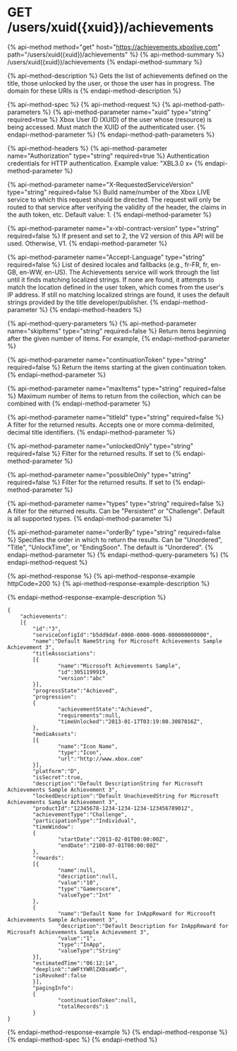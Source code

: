# GET /users/xuid\({xuid}\)/achievements

{% api-method method="get" host="https://achievements.xboxlive.com" path="/users/xuid\({xuid}\)/achievements" %}
{% api-method-summary %}
/users/xuid\({xuid}\)/achievements
{% endapi-method-summary %}

{% api-method-description %}
Gets the list of achievements defined on the title, those unlocked by the user, or those the user has in progress. The domain for these URIs is
{% endapi-method-description %}

{% api-method-spec %}
{% api-method-request %}
{% api-method-path-parameters %}
{% api-method-parameter name="xuid" type="string" required=true %}
Xbox User ID \(XUID\) of the user whose \(resource\) is being accessed. Must match the XUID of the authenticated user.
{% endapi-method-parameter %}
{% endapi-method-path-parameters %}

{% api-method-headers %}
{% api-method-parameter name="Authorization" type="string" required=true %}
Authentication credentials for HTTP authentication. Example value: "XBL3.0 x=
{% endapi-method-parameter %}

{% api-method-parameter name="X-RequestedServiceVersion" type="string" required=false %}
Build name/number of the Xbox LIVE service to which this request should be directed. The request will only be routed to that service after verifying the validity of the header, the claims in the auth token, etc. Default value: 1.
{% endapi-method-parameter %}

{% api-method-parameter name="x-xbl-contract-version" type="string" required=false %}
If present and set to 2, the V2 version of this API will be used. Otherwise, V1.
{% endapi-method-parameter %}

{% api-method-parameter name="Accept-Language" type="string" required=false %}
List of desired locales and fallbacks \(e.g., fr-FR, fr, en-GB, en-WW, en-US\). The Achievements service will work through the list until it finds matching localized strings. If none are found, it attempts to match the location defined in the user token, which comes from the user's IP address. If still no matching localized strings are found, it uses the default strings provided by the title developer/publisher.
{% endapi-method-parameter %}
{% endapi-method-headers %}

{% api-method-query-parameters %}
{% api-method-parameter name="skipItems" type="string" required=false %}
Return items beginning after the given number of items. For example,
{% endapi-method-parameter %}

{% api-method-parameter name="continuationToken" type="string" required=false %}
Return the items starting at the given continuation token.
{% endapi-method-parameter %}

{% api-method-parameter name="maxItems" type="string" required=false %}
Maximum number of items to return from the collection, which can be combined with
{% endapi-method-parameter %}

{% api-method-parameter name="titleId" type="string" required=false %}
A filter for the returned results. Accepts one or more comma-delimited, decimal title identifiers.
{% endapi-method-parameter %}

{% api-method-parameter name="unlockedOnly" type="string" required=false %}
Filter for the returned results. If set to
{% endapi-method-parameter %}

{% api-method-parameter name="possibleOnly" type="string" required=false %}
Filter for the returned results. If set to
{% endapi-method-parameter %}

{% api-method-parameter name="types" type="string" required=false %}
A filter for the returned results. Can be "Persistent" or "Challenge". Default is all supported types.
{% endapi-method-parameter %}

{% api-method-parameter name="orderBy" type="string" required=false %}
Specifies the order in which to return the results. Can be "Unordered", "Title", "UnlockTime", or "EndingSoon". The default is "Unordered".
{% endapi-method-parameter %}
{% endapi-method-query-parameters %}
{% endapi-method-request %}

{% api-method-response %}
{% api-method-response-example httpCode=200 %}
{% api-method-response-example-description %}

{% endapi-method-response-example-description %}

```text
{
    "achievements":
    [{
        "id":"3",
        "serviceConfigId":"b5dd9daf-0000-0000-0000-000000000000",
        "name":"Default NameString for Microsoft Achievements Sample Achievement 3",
        "titleAssociations":
        [{
                "name":"Microsoft Achievements Sample",
                "id":3051199919,
                "version":"abc"
        }],
        "progressState":"Achieved",
        "progression":
        {
                "achievementState":"Achieved",
                "requirements":null,
                "timeUnlocked":"2013-01-17T03:19:00.3087016Z",
        },
        "mediaAssets":
        [{
                "name":"Icon Name",
                "type":"Icon",
                "url":"http://www.xbox.com"
        }],
        "platform":"D",
        "isSecret":true,
        "description":"Default DescriptionString for Microsoft Achievements Sample Achievement 3",
        "lockedDescription":"Default UnachievedString for Microsoft Achievements Sample Achievement 3",
        "productId":"12345678-1234-1234-1234-123456789012",
        "achievementType":"Challenge",
        "participationType":"Individual",
        "timeWindow":
        {
                "startDate":"2013-02-01T00:00:00Z",
                "endDate":"2100-07-01T00:00:00Z"
        },
        "rewards":
        [{
                "name":null,
                "description":null,
                "value":"10",
                "type":"Gamerscore",
                "valueType":"Int"
        },
        {
                "name":"Default Name for InAppReward for Microsoft Achievements Sample Achievement 3",
                "description":"Default Description for InAppReward for Microsoft Achievements Sample Achievement 3",
                "value":"1",
                "type":"InApp",
                "valueType":"String"
        }],
        "estimatedTime":"06:12:14",
        "deeplink":"aWFtYWRlZXBsaW5r",
        "isRevoked":false
        }],
        "pagingInfo":
        {
                "continuationToken":null,
                "totalRecords":1
        }
}
```
{% endapi-method-response-example %}
{% endapi-method-response %}
{% endapi-method-spec %}
{% endapi-method %}

